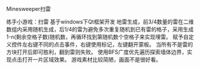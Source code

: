 Minesweeper扫雷

练手小游戏：扫雷
基于windows下Qt框架开发
地雷生成，前3/4数量的雷在二维数组内采用随机生成，后1/4的雷为避免多次重复随机到已有雷的格子，采用生成1-n(剩余空格子数)随机数，再循环找到第随机数个空格子来实现埋雷。
赋予自定义控件左右键不同的点击事件，右键使用标记，左键翻开蒙板。
当所有不是雷的方块打开后即可胜利，翻到雷则失败。
使用BFS广度优先遍历探索墙体边界，实现点击打开一片区域效果。
游戏素材比较简陋，画面不是很好看。
